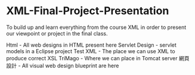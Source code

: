 # XML-Final-Project-Presentation
To build up and learn everything from the course XML in order to present our viewpoint or project in the final class.

Html - All web designs in HTML present here
Servlet Design - servlet models in a Eclipse project
Test XML - The place we can use XML to produce correct XSL
TriMago - Where we can place in Tomcat server
網頁設計 - All visual web design blueprint are here
